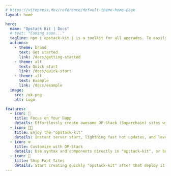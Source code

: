 ```yaml
---
# https://vitepress.dev/reference/default-theme-home-page
layout: home

hero:
  name: "Opstack Kit | Docs"
  # text: "Coming soon..."
  tagline: npm i opstack-kit | is a toolkit for all upgrades. To easily connect and interact with the OP-Stack (Superchain)
  actions:
    - theme: brand
      text: Get started
      link: /docs/getting-started
    - theme: alt
      text: Quick start
      link: /docs/quick-start
    - theme: alt
      text: Example
      link: /docs/example
  image:
    src: /ok.png
    alt: Logo

features:
  - icon: 📝
    title: Focus on Your Dapp
    details: Effortlessly create awesome OP-Stack (Superchain) sites with just npm i opstack-kit.
  - icon: 🧑‍💻
    title: Enjoy the "opstack-kit"
    details: Instant server start, lightning fast hot updates, and leverage OP-Stack (Superchain) ecosystem.
  - icon: ⚙️
    title: Customize with OP-Stack
    details: Use syntax and components directly in "opstack-kit", or build custom themes.
  - icon: 🚀
    title: Ship Fast Sites
    details: Start creating quickly "opstack-kit" after that deploy it to your network.
---
```


<style>
:root {
  --vp-home-hero-name-color: transparent;
  --vp-home-hero-name-background: -webkit-linear-gradient(120deg, #FF3366 30%, #FF0000);

  --vp-home-hero-image-background-image: linear-gradient(-45deg, #FF3366 50%, #FF0000 50%);
  --vp-home-hero-image-filter: blur(44px);

  margin-top: 80px;
}

@media (min-width: 640px) {
  :root {
    --vp-home-hero-image-filter: blur(56px);
  }
}

@media (min-width: 960px) {
  :root {
    --vp-home-hero-image-filter: blur(68px);
  }
}
</style>